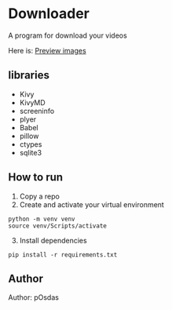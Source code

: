 # Downloader

A program for download your videos

Here is: [Preview images](/assets/preview_images/)

## libraries
* Kivy
* KivyMD
* screeninfo
* plyer
* Babel
* pillow
* ctypes
* sqlite3

## How to run

1. Copy a repo
2. Create and activate your virtual environment 
```commandline
python -m venv venv
source venv/Scripts/activate
```  
3. Install dependencies
```commandline
pip install -r requirements.txt
```

## Author
Author: pOsdas
